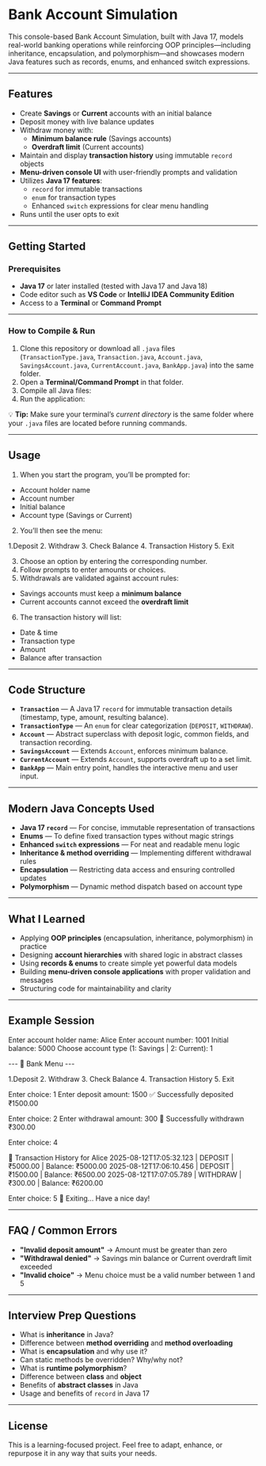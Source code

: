 # Bank Account Simulation

This console-based Bank Account Simulation, built with Java 17, models real-world banking operations while reinforcing OOP principles—including inheritance, encapsulation, and polymorphism—and showcases modern Java features such as records, enums, and enhanced switch expressions.

---

## Features
- Create **Savings** or **Current** accounts with an initial balance  
- Deposit money with live balance updates  
- Withdraw money with:
  - **Minimum balance rule** (Savings accounts)
  - **Overdraft limit** (Current accounts)  
- Maintain and display **transaction history** using immutable `record` objects  
- **Menu-driven console UI** with user-friendly prompts and validation  
- Utilizes **Java 17 features**:
  - `record` for immutable transactions  
  - `enum` for transaction types  
  - Enhanced `switch` expressions for clear menu handling  
- Runs until the user opts to exit  

---

## Getting Started

### Prerequisites
- **Java 17** or later installed (tested with Java 17 and Java 18)  
- Code editor such as **VS Code** or **IntelliJ IDEA Community Edition**  
- Access to a **Terminal** or **Command Prompt**  

---

### How to Compile & Run
1. Clone this repository or download all `.java` files  
   (`TransactionType.java`, `Transaction.java`, `Account.java`, `SavingsAccount.java`, `CurrentAccount.java`, `BankApp.java`) into the same folder.  
2. Open a **Terminal/Command Prompt** in that folder.  
3. Compile all Java files:
4. Run the application:

💡 **Tip:** Make sure your terminal’s *current directory* is the same folder where your `.java` files are located before running commands.  

---

## Usage
1. When you start the program, you’ll be prompted for:
- Account holder name
- Account number
- Initial balance
- Account type (Savings or Current)  
2. You’ll then see the menu:

  1.Deposit
  2. Withdraw
  3. Check Balance
  4. Transaction History
  5. Exit

3. Choose an option by entering the corresponding number.  
4. Follow prompts to enter amounts or choices.  
5. Withdrawals are validated against account rules:  
- Savings accounts must keep a **minimum balance**  
- Current accounts cannot exceed the **overdraft limit**  
6. The transaction history will list:
- Date & time
- Transaction type
- Amount
- Balance after transaction  

---

## Code Structure
- **`Transaction`** — A Java 17 `record` for immutable transaction details (timestamp, type, amount, resulting balance).  
- **`TransactionType`** — An `enum` for clear categorization (`DEPOSIT`, `WITHDRAW`).  
- **`Account`** — Abstract superclass with deposit logic, common fields, and transaction recording.  
- **`SavingsAccount`** — Extends `Account`, enforces minimum balance.  
- **`CurrentAccount`** — Extends `Account`, supports overdraft up to a set limit.  
- **`BankApp`** — Main entry point, handles the interactive menu and user input.  

---

## Modern Java Concepts Used
- **Java 17 `record`** — For concise, immutable representation of transactions  
- **Enums** — To define fixed transaction types without magic strings  
- **Enhanced `switch` expressions** — For neat and readable menu logic  
- **Inheritance & method overriding** — Implementing different withdrawal rules  
- **Encapsulation** — Restricting data access and ensuring controlled updates  
- **Polymorphism** — Dynamic method dispatch based on account type  

---

## What I Learned
- Applying **OOP principles** (encapsulation, inheritance, polymorphism) in practice  
- Designing **account hierarchies** with shared logic in abstract classes  
- Using **records & enums** to create simple yet powerful data models  
- Building **menu-driven console applications** with proper validation and messages  
- Structuring code for maintainability and clarity  

---

## Example Session

Enter account holder name: Alice
Enter account number: 1001
Initial balance: 5000
Choose account type (1: Savings | 2: Current): 1

--- 🏦 Bank Menu ---

  1.Deposit
  2. Withdraw
  3. Check Balance
  4. Transaction History
  5. Exit

Enter choice: 1
Enter deposit amount: 1500
✅ Successfully deposited ₹1500.00

Enter choice: 2
Enter withdrawal amount: 300
💸 Successfully withdrawn ₹300.00

Enter choice: 4

📜 Transaction History for Alice
2025-08-12T17:05:32.123 | DEPOSIT | ₹5000.00 | Balance: ₹5000.00
2025-08-12T17:06:10.456 | DEPOSIT | ₹1500.00 | Balance: ₹6500.00
2025-08-12T17:07:05.789 | WITHDRAW | ₹300.00 | Balance: ₹6200.00

Enter choice: 5
👋 Exiting... Have a nice day!


---

## FAQ / Common Errors
- **"Invalid deposit amount"** → Amount must be greater than zero  
- **"Withdrawal denied"** → Savings min balance or Current overdraft limit exceeded  
- **"Invalid choice"** → Menu choice must be a valid number between 1 and 5  

---

## Interview Prep Questions
- What is **inheritance** in Java?  
- Difference between **method overriding** and **method overloading**  
- What is **encapsulation** and why use it?  
- Can static methods be overridden? Why/why not?  
- What is **runtime polymorphism**?  
- Difference between **class** and **object**  
- Benefits of **abstract classes** in Java  
- Usage and benefits of `record` in Java 17  

---

## License

This is a learning-focused project. Feel free to adapt, enhance, or repurpose it in any way that suits your needs.
